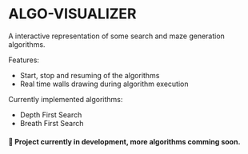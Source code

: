 

# ALGO-VISUALIZER

A interactive representation of some search and maze generation algorithms.

Features:
- Start, stop and resuming of the algorithms
- Real time walls drawing during algorithm execution

Currently implemented algorithms: 
- Depth First Search
- Breath First Search


####   🚧  Project currently in development, more algorithms comming soon.
